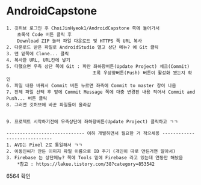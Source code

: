 # AndroidCapstone
    1. 깃허브 로그인 후 ChoiJinHyeok1/AndroidCapstone 쪽에 들어가서
        초록색 Code 버튼 클릭 후 
        Download ZIP 눌러 파일 다운로드 및 HTTPS 쪽 URL 복사 
    2. 다운로드 받은 파일로 AndroidStudio 열고 상단 메뉴? 에 Git 클릭
    3. 맨 밑쪽에 Clone... 클릭
    4. 복사한 URL, URL칸에 넣기
    5. 다했으면 우측 상단 쪽에 Git : 파란 좌하향버튼(Update Project) 체크(Commit)
                                    초록 우상향버튼(Push) 버튼이 활성화 됐는지 확인 
    6. 파일 내용 바꿔서 Commit 버튼 누르면 좌측에 Commit to master 창이 나옴
    7. 전체 파일 선택 후 밑에 Commit Message 쪽에 대충 변경된 내용 적어서 Commit and Push... 버튼 클릭
    8. 그러면 깃허브에 바꾼 파일들이 올라감


    9. 프로젝트 시작하기전에 우측상단에 좌하향버튼(Update Project) 클릭하고 ㄱㄱ

    ----------------------------- 이하 개발하면서 필요한 거 적으세용 ----------------------------- 
    1. AVD는 Pixel 2로 통일해서 ㄱㄱ 
    2. 이동인씨가 만든 이미지 파일 이름으로 ID 주기 (개인이 따로 만든거면 알아서)
    3. Firebase 는 상단메뉴? 쪽에 Tools 밑에 Firebase 라고 있는데 연동만 해놨음
        *참고 : https://lakue.tistory.com/38?category=853542
6564
확인